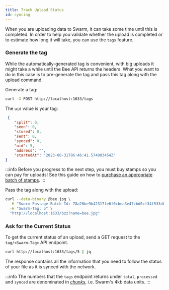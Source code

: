 ```yaml
---
title: Track Upload Status
id: syncing
---
```


When you are uploading data to Swarm, it can take some time until this is completed. In order to help you validate whether the upload is completed or to estimate how long it will take, you can use the `tags` feature.


### Generate the tag 

While the automatically-generated tag is convenient, with big uploads it might take a while until the Bee API returns the headers. What you want to do in this case is to pre-generate the tag and pass this tag along with the upload command.

Generate a tag:

```bash
curl -X POST http://localhost:1633/tags
```

The `uid` value is your tag:

```json
 {
    "split": 0,
    "seen": 0,
    "stored": 0,
    "sent": 0,
    "synced": 0,
    "uid": 5,
    "address": "",
    "startedAt": "2023-08-31T06:46:41.574003454Z"
}
```

:::info
Before you progress to the next step, you must buy stamps so you can pay for uploads! See this guide on how to [purchase an appropriate batch of stamps](/docs/develop/access-the-swarm/buy-a-stamp-batch).
:::

Pass the tag along with the upload:

```bash
curl --data-binary @bee.jpg \
  -H "Swarm-Postage-Batch-Id: 78a26be9b42317fe6f0cbea3e47cbd0cf34f533db4e9c91cf92be40eb2968264" \
  -H "Swarm-Tag: 5" \
  "http://localhost:1633/bzz?name=bee.jpg"
```

### Ask for the Current Status

To get the current status of an upload, send a GET request to the `tag/<Swarm-Tag>` API endpoint.

```bash
curl http://localhost:1633/tags/5 | jq
```

The response contains all the information that you need to follow the status of your file as it is synced with the network.

:::info
The numbers that the `tags` endpoint returns under `total`, `processed` and `synced` are denominated in [*chunks*](/docs/concepts/DISC/#chunks), i.e. Swarm's 4kb data units.
:::
